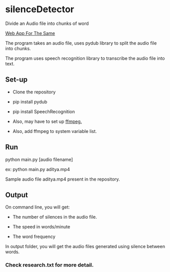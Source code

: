 # silenceDetector
Divide an Audio file into chunks of word

[Web App For The Same](https://ict-ai-position.herokuapp.com/)

The program takes an audio file, uses pydub library to split the audio file into chunks.

The program uses speech recognition library to transcribe the audio file into text.


## Set-up

* Clone the repository

* pip install pydub

* pip install SpeechRecognition

* Also, may have to set up [ffmpeg.](https://ffmpeg.org/)

* Also, add ffmpeg to system variable list.


## Run

python main.py [audio filename]

ex: python main.py aditya.mp4


Sample audio file aditya.mp4 present in the repository.


## Output

On command line, you will get:

* The number of silences in the audio file.

* The speed in words/minute

* The word frequency


In output folder, you will get the audio files generated using silence between words.


### Check research.txt for more detail.

